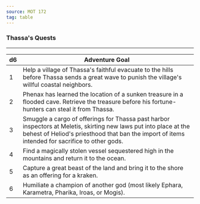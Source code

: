 ```yaml
---
source: MOT 172
tag: table
---
```


### Thassa's Quests
---
|d6|Adventure Goal|
|----|------------|
|1|Help a village of Thassa's faithful evacuate to the hills before Thassa sends a great wave to punish the village's willful coastal neighbors.|
|2|Phenax has learned the location of a sunken treasure in a flooded cave. Retrieve the treasure before his fortune-hunters can steal it from Thassa.|
|3|Smuggle a cargo of offerings for Thassa past harbor inspectors at Meletis, skirting new laws put into place at the behest of Heliod's priesthood that ban the import of items intended for sacrifice to other gods.|
|4|Find a magically stolen vessel sequestered high in the mountains and return it to the ocean.|
|5|Capture a great beast of the land and bring it to the shore as an offering for a kraken.|
|6|Humiliate a champion of another god (most likely Ephara, Karametra, Pharika, Iroas, or Mogis).|
